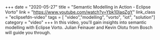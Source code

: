+++
date = "2020-05-27"
title = "Semantic Modelling in Action - Eclipse Vorto"
link = "https://www.youtube.com/watch?v=Ybk10IaqZgY"
link_class  = "eclipsefdn-video"
tags = [ "video","modelling", "vorto", "iot", "solution"]
category = "video"
+++
In this video, you'll gain insights into semantic modelling with Eclipse Vorto. Julian Feinauer and Kevin Olotu from Bosch will guide you through.

